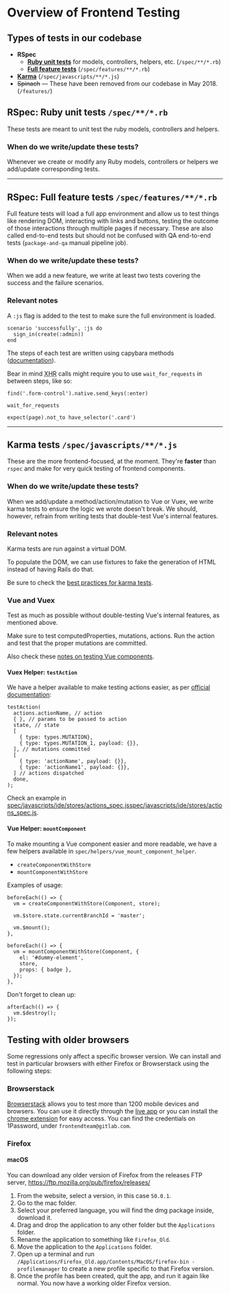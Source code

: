 # Overview of Frontend Testing

## Types of tests in our codebase

* **RSpec**
  * **[Ruby unit tests](#ruby-unit-tests-spec-rb)** for models, controllers, helpers, etc. (`/spec/**/*.rb`)
  * **[Full feature tests](#full-feature-tests-spec-features-rb)** (`/spec/features/**/*.rb`)
* **[Karma](#karma-tests-spec-javascripts-js)** (`/spec/javascripts/**/*.js`)
* <s>Spinach</s> — These have been removed from our codebase in May 2018. (`/features/`)

## RSpec: Ruby unit tests `/spec/**/*.rb`

These tests are meant to unit test the ruby models, controllers and helpers.

### When do we write/update these tests?

Whenever we create or modify any Ruby models, controllers or helpers we add/update corresponding tests.

---

## RSpec: Full feature tests `/spec/features/**/*.rb`

Full feature tests will load a full app environment and allow us to test things like rendering DOM, interacting with links and buttons, testing the outcome of those interactions through multiple pages if necessary. These are also called end-to-end tests but should not be confused with QA end-to-end tests (`package-and-qa` manual pipeline job).

### When do we write/update these tests?

When we add a new feature, we write at least two tests covering the success and the failure scenarios.

### Relevant notes

A `:js` flag is added to the test to make sure the full environment is loaded.

```
scenario 'successfully', :js do
  sign_in(create(:admin))
end
```

The steps of each test are written using capybara methods ([documentation](http://www.rubydoc.info/gems/capybara/2.15.1)).

Bear in mind <abbr title="XMLHttpRequest">XHR</abbr> calls might require you to use `wait_for_requests` in between steps, like so:

```rspec
find('.form-control').native.send_keys(:enter)

wait_for_requests

expect(page).not_to have_selector('.card')
```

---

## Karma tests `/spec/javascripts/**/*.js`

These are the more frontend-focused, at the moment. They're **faster** than `rspec` and make for very quick testing of frontend components.

### When do we write/update these tests?

When we add/update a method/action/mutation to Vue or Vuex, we write karma tests to ensure the logic we wrote doesn't break. We should, however, refrain from writing tests that double-test Vue's internal features.

### Relevant notes

Karma tests are run against a virtual DOM.

To populate the DOM, we can use fixtures to fake the generation of HTML instead of having Rails do that.

Be sure to check the [best practices for karma tests](../../testing_guide/frontend_testing.html#best-practices).

### Vue and Vuex

Test as much as possible without double-testing Vue's internal features, as mentioned above.

Make sure to test computedProperties, mutations, actions. Run the action and test that the proper mutations are committed.

Also check these [notes on testing Vue components](../../fe_guide/vue.html#testing-vue-components).

#### Vuex Helper: `testAction`

We have a helper available to make testing actions easier, as per [official documentation](https://vuex.vuejs.org/en/testing.html):

```
testAction(
  actions.actionName, // action
  { }, // params to be passed to action
  state, // state
  [
    { type: types.MUTATION},
    { type: types.MUTATION_1, payload: {}},
  ], // mutations committed
  [
    { type: 'actionName', payload: {}},
    { type: 'actionName1', payload: {}},
  ] // actions dispatched
  done,
);
```

Check an example in [spec/javascripts/ide/stores/actions_spec.jsspec/javascripts/ide/stores/actions_spec.js](https://gitlab.com/gitlab-org/gitlab-ce/blob/master/spec/javascripts/ide/stores/actions_spec.js).

#### Vue Helper: `mountComponent`

To make mounting a Vue component easier and more readable, we have a few helpers available in `spec/helpers/vue_mount_component_helper`.

* `createComponentWithStore`
* `mountComponentWithStore`

Examples of usage:

```
beforeEach(() => {
  vm = createComponentWithStore(Component, store);

  vm.$store.state.currentBranchId = 'master';

  vm.$mount();
},
```

```
beforeEach(() => {
  vm = mountComponentWithStore(Component, {
    el: '#dummy-element',
    store,
    props: { badge },
  });
},
```

Don't forget to clean up:

```
afterEach(() => {
  vm.$destroy();
});
```
## Testing with older browsers

Some regressions only affect a specific browser version. We can install and test in particular browsers with either Firefox or Browserstack using the following steps:


### Browserstack

[Browserstack](https://www.browserstack.com/) allows you to test more than 1200 mobile devices and browsers.
You can use it directly through the [live app](https://www.browserstack.com/live) or you can install the [chrome extension](https://chrome.google.com/webstore/detail/browserstack/nkihdmlheodkdfojglpcjjmioefjahjb) for easy access.
You can find the credentials on 1Password, under `frontendteam@gitlab.com`.

### Firefox

#### macOS

You can download any older version of Firefox from the releases FTP server, https://ftp.mozilla.org/pub/firefox/releases/

1. From the website, select a version, in this case `50.0.1`.
1. Go to the mac folder.
1. Select your preferred language, you will find the dmg package inside, download it.
1. Drag and drop the application to any other folder but the `Applications` folder.
1. Rename the application to something like `Firefox_Old`.
1. Move the application to the `Applications` folder.
1. Open up a terminal and run `/Applications/Firefox_Old.app/Contents/MacOS/firefox-bin -profilemanager` to create a new profile specific to that Firefox version.
1. Once the profile has been created, quit the app, and run it again like normal. You now have a working older Firefox version.
